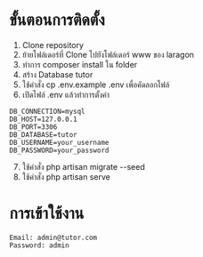 # ขั้นตอนการติดตั้ง
1. Clone repository
2. ย้ายโฟล์เดอร์ที่ Clone ไปยังโฟล์เดอร์ www ของ laragon
3. ทำการ composer install ใน folder
4. สร้าง Database tutor
5. ใช้คำสั่ง cp .env.example .env เพื่อคัดลอกไฟล์
6. เปิดไฟล์ .env แล้วทำการตั้งค่า
```
DB_CONNECTION=mysql
DB_HOST=127.0.0.1
DB_PORT=3306
DB_DATABASE=tutor
DB_USERNAME=your_username
DB_PASSWORD=your_password
```
7. ใช้คำสั่ง php artisan migrate --seed
8. ใช้คำสั่ง php artisan serve

# การเข้าใช้งาน
```
Email: admin@tutor.com
Password: admin
```
